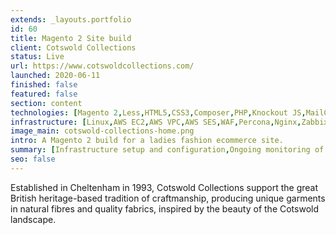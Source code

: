 ```yaml
---
extends: _layouts.portfolio
id: 60
title: Magento 2 Site build
client: Cotswold Collections
status: Live
url: https://www.cotswoldcollections.com/
launched: 2020-06-11
finished: false
featured: false
section: content
technologies: [Magento 2,Less,HTML5,CSS3,Composer,PHP,Knockout JS,MailChimp]
infrastructure: [Linux,AWS EC2,AWS VPC,AWS SES,WAF,Percona,Nginx,Zabbix,Redis,Elasticsearch]
image_main: cotswold-collections-home.png
intro: A Magento 2 build for a ladies fashion ecommerce site.
summary: [Infrastructure setup and configuration,Ongoing monitoring of the solution,Support and update planning,Module suggestion to improve sales and user experience,Security service setup and configuration,Verafone payment integration,Stripe payment integration,Magento 1 to 2 migration,Custom module creation for client specific functionality]
seo: false
---
```


Established in Cheltenham in 1993, Cotswold Collections support the great British heritage-based tradition of craftmanship, producing unique garments in natural fibres and quality fabrics, inspired by the beauty of the Cotswold landscape.